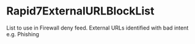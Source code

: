 # Rapid7ExternalURLBlockList
List to use in Firewall deny feed. External URLs identified with bad intent e.g. Phishing
